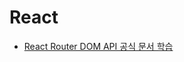 # React
- [React Router DOM  API 공식 문서 학습](https://github.com/dnrgus1127/TIL/blob/main/React/react-dom-router.md)


